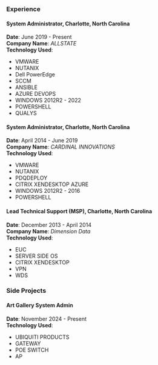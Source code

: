 
### Experience

#### System Administrator, Charlotte, North Carolina
**Date**: June 2019 - Present  
**Company Name**: _ALLSTATE_  
**Technology Used**: 
- VMWARE
- NUTANIX
- Dell PowerEdge
- SCCM
- ANSIBLE
- AZURE DEVOPS
- WINDOWS 2012R2 - 2022
- POWERSHELL
- QUALYS

#### System Administrator, Charlotte, North Carolina
**Date**: April 2014 - June 2019  
**Company Name**: _CARDINAL INNOVATIONS_  
**Technology Used**:
- VMWARE
- NUTANIX
- PDQDEPLOY
- CITRIX XENDESKTOP AZURE
- WINDOWS 2012R2 - 2016
- POWERSHELL

#### Lead Technical Support (MSP), Charlotte, North Carolina
**Date**: December 2013 - April 2014  
**Company Name**: _Dimension Data_  
**Technology Used**: 
- EUC
- SERVER SIDE OS
- CITRIX XENDESKTOP
- VPN
- WDS

### Side Projects

#### Art Gallery System Admin
**Date**: November 2024 - Present  
**Technology Used**:
- UBIQUITI PRODUCTS
- GATEWAY
- POE SWITCH
- AP
